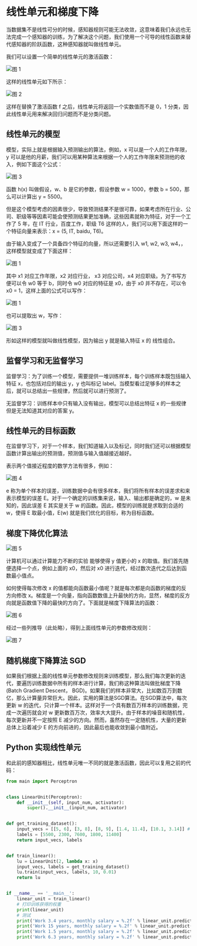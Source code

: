 # 线性单元和梯度下降

当数据集不是线性可分的时候，感知器规则可能无法收敛，这意味着我们永远也无法完成一个感知器的训练，为了解决这个问题，我们使用一个可导的线性函数来替代感知器的阶跃函数，这种感知器就叫做线性单元。

我们可以设置一个简单的线性单元的激活函数：

![图 1](/deep-learning/%E7%AE%80%E5%8D%95%E7%9A%84%E7%BA%BF%E6%80%A7%E5%87%BD%E6%95%B0.png)

这样的线性单元如下所示：

![图 2](/deep-learning/%E7%AE%80%E5%8D%95%E7%BA%BF%E6%80%A7%E5%8D%95%E5%85%83.png)

这样在替换了激活函数 f 之后，线性单元将返回一个实数值而不是 0，1 分类，因此线性单元用来解决回归问题而不是分类问题。

## 线性单元的模型

模型，实际上就是根据输入预测输出的算法，例如，x 可以是一个人的工作年限，y 可以是他的月薪，我们可以用某种算法来根据一个人的工作年限来预测他的收入，例如下面这个公式：

![图 3](/deep-learning/%E7%AE%80%E5%8D%95%E9%A2%84%E6%B5%8B%E6%9C%88%E8%96%AA.png)

函数 h(x) 叫做假设，w、b 是它的参数，假设参数 w = 1000，参数 b = 500，那么可以计算出 y = 5500。

但是这个模型考虑的因素很少，导致预测结果不是很可靠，如果考虑所在行业、公司、职级等等因素可能会使预测结果更加准确，这些因素就称为特征，对于一个工作了 5 年，在 IT 行业，百度工作，职级 T6 这样的人，我们可以用下面这样的一个特征向量来表示：x = (5, IT, baidu, T6)。

由于输入变成了一个具备四个特征的向量，所以还需要引入 w1, w2, w3, w4，，这样模型就变成了下面这样：

![图 1](/deep-learning/%E5%9B%9B%E7%89%B9%E5%BE%81%E5%90%91%E9%87%8F%E6%A8%A1%E5%9E%8B.png)

其中 x1 对应工作年限，x2 对应行业， x3 对应公司，x4 对应职级。为了书写方便可以令 w0 等于 b，同时令 w0 对应的特征是 x0，由于 x0 并不存在，可以令 x0 = 1，这样上面的公式可以写作：

![图 1](/deep-learning/四特征向量模型+b.png)

也可以提取出 w，写作：

![图 3](/deep-learning/%E6%96%AF%E7%89%B9%E6%AD%A3%E5%90%91%E9%87%8F%E6%A8%A1%E5%9E%8B%E5%90%91%E9%87%8F%E5%BD%A2%E5%BC%8F.png)

形如这样的模型就叫做线性模型，因为输出 y 就是输入特征 x 的 线性组合。

## 监督学习和无监督学习

监督学习：为了训练一个模型，需要提供一堆训练样本，每个训练样本既包括输入特征 x，也包括对应的输出 y，y 也叫标记 label。当模型看过足够多的样本之后，就可以总结出一些规律，然后就可以进行预测了。

无监督学习：训练样本中只有输入没有输出，模型可以总结出特征 x 的一些规律但是无法知道其对应的答案 y。

## 线性单元的目标函数

在监督学习下，对于一个样本，我们知道输入以及标记，同时我们还可以根据模型函数计算出输出的预测值，预测值与输入值越接近越好。

表示两个值接近程度的数学方法有很多，例如：

![图 4](/deep-learning/%E6%8E%A5%E8%BF%91%E7%A8%8B%E5%BA%A6.png)

e 称为单个样本的误差，训练数据中会有很多样本，我们将所有样本的误差求和来表示模型的误差 E。对于一个确定的训练集来说，输入、输出都是确定的，w 是未知的，因此误差 E 其实是关于 w 的函数。因此，模型的训练就是求取到合适的 w，使得 E 取最小值，E(w) 就是我们优化的目标，称为目标函数。

## 梯度下降优化算法

![图 5](/deep-learning/%E6%A2%AF%E5%BA%A6%E4%B8%8B%E9%99%8D.png)

计算机可以通过计算能力不断的实验 能够使得 y 值更小的 x 的取值。我们首先随便选择一个点，例如上面的 x0，然后对 x0 进行迭代，经过数次迭代之后达到函数最小值点。

如何使得每次修改 x 的值都能向函数最小值呢？就是每次都是向函数的梯度的反方向修改 x。梯度是一个向量，指向函数数值上升最快的方向，显然，梯度的反方向就是函数值下降的最快的方向了。下面就是梯度下降算法的函数：

![图 6](/deep-learning/%E6%A2%AF%E5%BA%A6%E4%B8%8B%E9%99%8D%E5%87%BD%E6%95%B0.png)

经过一些列推导（此处略），得到上面线性单元的参数修改规则：

![图 7](/deep-learning/%E7%BA%BF%E6%80%A7%E5%8D%95%E5%85%83%E5%8F%82%E6%95%B0%E4%BF%AE%E6%94%B9%E8%A7%84%E5%88%99.png)

## 随机梯度下降算法 SGD

如果我们根据上面的线性单元参数修改规则来训练模型，那么我们每次更新的迭代，要遍历训练数据中所有的样本进行计算，我们称这种算法叫做批梯度下降(Batch Gradient Descent， BGD)。如果我们的样本非常大，比如数百万到数亿，那么计算量异常巨大。因此，实用的算法是SGD算法。在SGD算法中，每次更新 w 的迭代，只计算一个样本。这样对于一个具有数百万样本的训练数据，完成一次遍历就会对 w 更新数百万次，效率大大提升。由于样本的噪音和随机性，每次更新并不一定按照 E 减少的方向。然而，虽然存在一定随机性，大量的更新总体上沿着减少 E 的方向前进的，因此最后也能收敛到最小值附近。

## Python 实现线性单元

和此前的感知器相比，线性单元唯一不同的就是激活函数，因此可以复用之前的代码：

```python
from main import Perceptron


class LinearUnit(Perceptron):
    def __init__(self, input_num, activator):
        super().__init__(input_num, activator)


def get_training_dataset():
    input_vecs = [[5, 6], [3, 8], [8, 9], [1.4, 11.4], [10.1, 3.14]] # 这里可以是多维的
    labels = [5500, 2300, 7600, 1800, 11400]
    return input_vecs, labels


def train_linear():
    lu = LinearUnit(2, lambda x: x)
    input_vecs, labels = get_training_dataset()
    lu.train(input_vecs, labels, 10, 0.01)
    return lu


if __name__ == '__main__':
    linear_unit = train_linear()
    # 打印训练获得的权重
    print(linear_unit)
    # 测试
    print('Work 3.4 years, monthly salary = %.2f' % linear_unit.predict([3.4]))
    print('Work 15 years, monthly salary = %.2f' % linear_unit.predict([15]))
    print('Work 1.5 years, monthly salary = %.2f' % linear_unit.predict([1.5]))
    print('Work 6.3 years, monthly salary = %.2f' % linear_unit.predict([6.3]))
```
